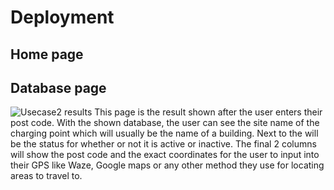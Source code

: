 # Deployment
## Home page

## Database page
![Usecase2 results](https://user-images.githubusercontent.com/83363471/117896247-0d316680-b2b8-11eb-85de-b1b0fceb7d80.PNG)
This page is the result shown after the user enters their post code. With the shown database, the user can see the site name of the charging point which will usually be the name of a building. Next to the will be the status for whether or not it is active or inactive. The final 2 columns will show the post code and the exact coordinates for the user to input into their GPS like Waze, Google maps or any other method they use for locating areas to travel to.
